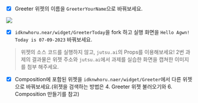 - [x] Greeter 위젯의 이름을 `GreeterYourName`으로 바꿔보세요.

![](./)

- [x] `idknwhoru.near/widget/GreeterToday`을 fork 하고 실행 화면을 `Hello Agwn! Today is 07-09-2023` 바꿔보세요.
> 위젯의 소스 코드를 실행하지 않고, `jutsu.ai`의 Props를 이용해보세요!
> 2번 과제의 결과물은 위젯 주소와 `jutsu.ai`에서 과제를 실습한 화면을 캡쳐한 이미지를 첨부 해주세요.



- [x] Composition에 포함된 위젯을 `idknwhoru.naer/widget/Greeter`에서 다른 위젯으로 바꿔보세요.(위젯을 검색하는 방법은 4. Greeter 위젯 불러오기와 6. Composition 만들기를 참고)

